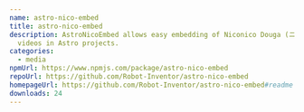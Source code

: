 ```yaml
---
name: astro-nico-embed
title: astro-nico-embed
description: AstroNicoEmbed allows easy embedding of Niconico Douga (ニコニコ動画)
  videos in Astro projects.
categories:
  - media
npmUrl: https://www.npmjs.com/package/astro-nico-embed
repoUrl: https://github.com/Robot-Inventor/astro-nico-embed
homepageUrl: https://github.com/Robot-Inventor/astro-nico-embed#readme
downloads: 24
---
```

